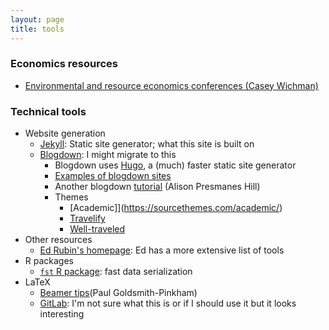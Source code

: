 ```yaml
---
layout: page
title: tools
---
```


### Economics resources

- [Environmental and resource economics conferences (Casey Wichman)](http://caseyjwichman.com/resources/)

### Technical tools

- Website generation
    - [Jekyll](https://jekyllrb.com): Static site generator; what this site is built on
    - [Blogdown](https://bookdown.org/yihui/blogdown/): I might migrate to this
        - Blogdown uses [Hugo](https://gohugo.io), a (much) faster static site generator
        - [Examples of blogdown sites](http://awesome-blogdown.com)
        - Another blogdown [tutorial](https://support.rbind.io/2017/06/16/academic-site-apreshill/) (Alison Presmanes Hill)
        - Themes
            - [Academic]](https://sourcethemes.com/academic/)
            - [Travelify](https://themes.gohugo.io/theme/hugo-travelify-theme/)
            - [Well-traveled](https://github.com/mpaluchowski/hugo-well-traveled)
- Other resources
    - [Ed Rubin's homepage](http://edrub.in): Ed has a more extensive list of tools
- R packages
    - [`fst` R package](http://www.fstpackage.org): fast data serialization
- LaTeX
    - [Beamer tips](https://paulgp.github.io/beamer_tips.pdf)(Paul Goldsmith-Pinkham)
    - [GitLab](https://about.gitlab.com): I'm not sure what this is or if I should use it but it looks interesting
